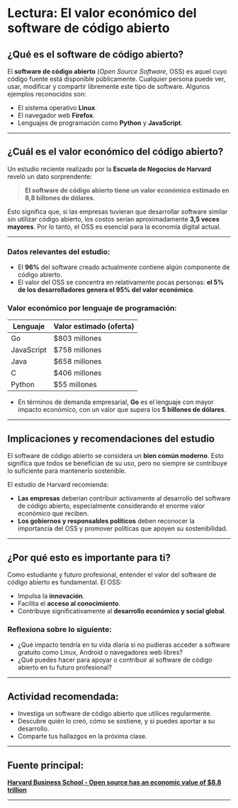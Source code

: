 

# Lectura: El valor económico del software de código abierto

## ¿Qué es el software de código abierto?

El **software de código abierto** (_Open Source Software_, OSS) es aquel cuyo código fuente está disponible públicamente. Cualquier persona puede ver, usar, modificar y compartir libremente este tipo de software. Algunos ejemplos reconocidos son:

- El sistema operativo **Linux**.
- El navegador web **Firefox**.
- Lenguajes de programación como **Python** y **JavaScript**.

---

## ¿Cuál es el valor económico del código abierto?

Un estudio reciente realizado por la **Escuela de Negocios de Harvard** reveló un dato sorprendente:

> **El software de código abierto tiene un valor económico estimado en 8,8 billones de dólares**.

Esto significa que, si las empresas tuvieran que desarrollar software similar sin utilizar código abierto, los costos serían aproximadamente **3,5 veces mayores**. Por lo tanto, el OSS es esencial para la economía digital actual.

---

### Datos relevantes del estudio:

- El **96%** del software creado actualmente contiene algún componente de código abierto.
- El valor del OSS se concentra en relativamente pocas personas: **el 5% de los desarrolladores genera el 95% del valor económico**.

### Valor económico por lenguaje de programación:

| Lenguaje      | Valor estimado (oferta)  |
|---------------|---------------------------|
| Go            | $803 millones             |
| JavaScript    | $758 millones             |
| Java          | $658 millones             |
| C             | $406 millones             |
| Python        | $55 millones              |

- En términos de demanda empresarial, **Go** es el lenguaje con mayor impacto económico, con un valor que supera los **5 billones de dólares**.

---

## Implicaciones y recomendaciones del estudio

El software de código abierto se considera un **bien común moderno**. Esto significa que todos se benefician de su uso, pero no siempre se contribuye lo suficiente para mantenerlo sostenible.

El estudio de Harvard recomienda:

- **Las empresas** deberían contribuir activamente al desarrollo del software de código abierto, especialmente considerando el enorme valor económico que reciben.
- **Los gobiernos y responsables políticos** deben reconocer la importancia del OSS y promover políticas que apoyen su sostenibilidad.

---

## ¿Por qué esto es importante para ti?

Como estudiante y futuro profesional, entender el valor del software de código abierto es fundamental. El OSS:

- Impulsa la **innovación**.
- Facilita el **acceso al conocimiento**.
- Contribuye significativamente al **desarrollo económico y social global**.

### Reflexiona sobre lo siguiente:

- ¿Qué impacto tendría en tu vida diaria si no pudieras acceder a software gratuito como Linux, Android o navegadores web libres?
- ¿Qué puedes hacer para apoyar o contribuir al software de código abierto en tu futuro profesional?

---

## Actividad recomendada:

- Investiga un software de código abierto que utilices regularmente.
- Descubre quién lo creó, cómo se sostiene, y si puedes aportar a su desarrollo.
- Comparte tus hallazgos en la próxima clase.

---

## Fuente principal:

[**Harvard Business School - Open source has an economic value of $8.8 trillion**](https://www.heise.de/en/news/Harvard-study-Open-source-has-an-economic-value-of-8-8-trillion-dollars-10322643.html)

---
